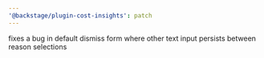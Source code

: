 ```yaml
---
'@backstage/plugin-cost-insights': patch
---
```


fixes a bug in default dismiss form where other text input persists between reason selections

